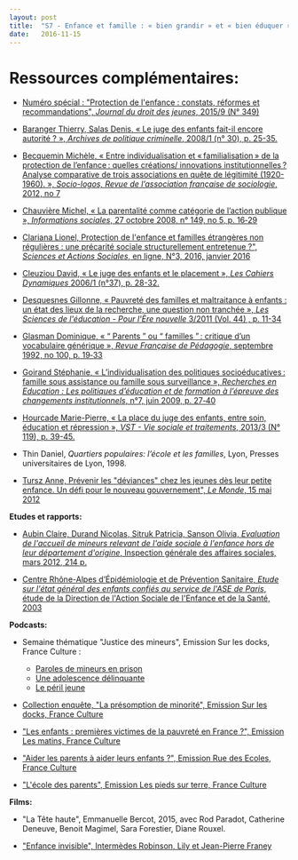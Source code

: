 ```yaml
---
layout: post
title:  "S7 - Enfance et famille : « bien grandir » et « bien éduquer »"
date:   2016-11-15
---
```

# Ressources complémentaires:

- [Numéro spécial : "Protection de l'enfance : constats, réformes et recommandations", *Journal du droit des jeunes*, 2015/9 (N° 349)](http://www.cairn.info/numero.php?ID_REVUE=JDJ&ID_NUMPUBLIE=JDJ_349)

- [Baranger Thierry, Salas Denis, « Le juge des enfants fait-il encore autorité ? », *Archives de politique criminelle*, 2008/1 (n° 30), p. 25-35.](http://www.cairn.info/revue-archives-de-politique-criminelle-2008-1-page-25.htm)

- [Becquemin Michèle, « Entre individualisation et « familialisation » de la protection de l’enfance : quelles créations/ innovations institutionnelles ? Analyse comparative de trois associations en quête de légitimité (1920-1960). », *Socio-logos, Revue de l’association française de sociologie*, 2012, no 7](http://socio-logos.revues.org/2639)

- [Chauvière Michel, « La parentalité comme catégorie de l’action publique », *Informations sociales*, 27 octobre 2008, n° 149, no 5, p. 16‑29](http://www.cairn.info/resume.php?ID_ARTICLE=INSO_149_0016)

- [Clariana Lionel, Protection de l'enfance et familles étrangères non régulières : une précarité sociale structurellement entretenue ?", *Sciences et Actions Sociales*, en ligne, N°3, 2016, janvier 2016](http://www.sas-revue.org/index.php/25-n-3/dossiers-n-3/48-protection-de-l-enfance-et-familles-etrangeres-non-regulieres-une-precarite-sociale-structurellement-entretenue-6)

- [Cleuziou David, « Le juge des enfants et le placement », *Les Cahiers Dynamiques* 2006/1 (n°37), p. 28-32.](http://www.cairn.info/revue-les-cahiers-dynamiques-2006-1-page-28.htm)

- [Desquesnes Gillonne, « Pauvreté des familles et maltraitance à enfants : un état des lieux de la recherche, une question non tranchée », *Les Sciences de l'éducation - Pour l'Ère nouvelle* 3/2011 (Vol. 44) , p. 11-34](www.cairn.info/revue-les-sciences-de-l-education-pour-l-ere-nouvelle-2011-3-page-11.htm)

- [Glasman Dominique, « “ Parents ” ou “ familles ” : critique d’un vocabulaire générique », *Revue Française de Pédagogie*, septembre 1992, no 100, p. 19‑33](http://www.persee.fr/doc/rfp_0556-7807_1992_num_100_1_1315)

- [Goirand Stéphanie, « L’individualisation des politiques socioéducatives : famille sous assistance ou famille sous surveillance », *Recherches en Education : Les politiques d’éducation et de formation à l’épreuve des changements institutionnels*, n°7, juin 2009, p. 27‑40](http://www.recherches-en-education.net/spip.php?article280)

- [Hourcade Marie-Pierre, « La place du juge des enfants, entre soin, éducation et répression », *VST - Vie sociale et traitements*, 2013/3 (N° 119), p. 39-45.](http://www.cairn.info/revue-vie-sociale-et-traitements-2013-3-page-39.htm)

- Thin Daniel, *Quartiers populaires: l’école et les familles*, Lyon, Presses universitaires de Lyon, 1998.

- [Tursz Anne, Prévenir les "déviances" chez les jeunes dès leur petite enfance. Un défi pour le nouveau gouvernement", *Le Monde*, 15 mai 2012](http://www.lemonde.fr/idees/article/2012/05/15/prevenir-les-deviances-chez-les-jeunes-des-leur-petite-enfance_1701036_3232.html?xtmc=tursz&xtcr=1)

**Etudes et rapports:**

- [Aubin Claire, Durand Nicolas, Sitruk Patricia, Sanson Olivia, *Evaluation de l'accueil de mineurs relevant de l'aide sociale à l'enfance hors de leur département d'origine*, Inspection générale des affaires sociales, mars 2012, 214 p.](http://www.ladocumentationfrancaise.fr/rapports-publics/124000156/index.shtml)

- [Centre Rhône-Alpes d’Épidémiologie et de Prévention Sanitaire, *Etude sur l'état général des enfants confiés au service de l'ASE de Paris*, étude de la Direction de l'Action Sociale de l'Enfance et de la Santé, 2003](http://www.oned.gouv.fr/appel-offre/etude-sur-letat-general-enfants-confies-au-service-lase-paris-0)


**Podcasts:**

- Semaine thématique "Justice des mineurs", Emission Sur les docks, France Culture :
	- [Paroles de mineurs en prison](https://www.franceculture.fr/emissions/sur-les-docks/paroles-de-mineurs-en-prison)
	- [Une adolescence délinquante](https://www.franceculture.fr/emissions/sur-les-docks/une-adolescence-delinquante)
	- [Le péril jeune](https://www.franceculture.fr/emissions/sur-les-docks/le-peril-jeune)



- [Collection enquête, "La présomption de minorité", Emission Sur les docks, France Culture](https://www.franceculture.fr/emissions/sur-les-docks/collection-enquetes-la-presomption-de-minorite)

- ["Les enfants : premières victimes de la pauvreté en France ?", Emission Les matins, France Culture](https://www.franceculture.fr/emissions/les-matins/les-enfants-premieres-victimes-de-la-pauvrete-en-france)

- ["Aider les parents à aider leurs enfants ?", Emission Rue des Ecoles, France Culture](https://www.franceculture.fr/emissions/rue-des-ecoles/aider-les-parents-aider-leurs-enfants?xtmc=enfants&xtnp=1&xtcr=1)

- ["L'école des parents", Emission Les pieds sur terre, France Culture](https://www.franceculture.fr/emissions/les-pieds-sur-terre/lecole-des-parents-r?xtmc=enfants&xtnp=1&xtcr=8)


**Films:**

- "La Tête haute", Emmanuelle Bercot, 2015, avec Rod Paradot, Catherine Deneuve, Benoit Magimel, Sara Forestier, Diane Rouxel.

- ["Enfance invisible", Intermèdes Robinson, Lily et Jean-Pierre Franey](https://www.youtube.com/watch?v=zf1YWv2yimw)
